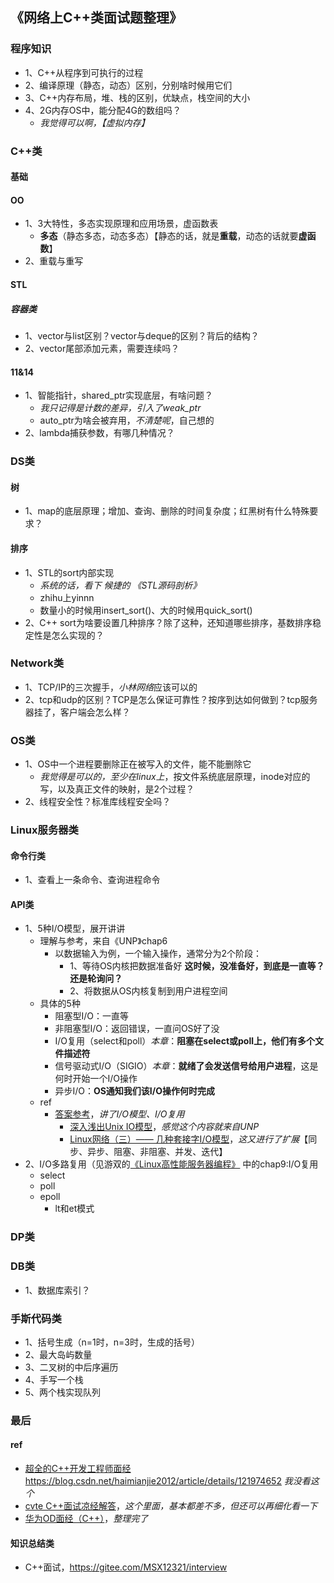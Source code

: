 ## 《网络上C++类面试题整理》

### 程序知识

+ 1、C++从程序到可执行的过程
+ 2、编译原理（静态，动态）区别，分别啥时候用它们
+ 3、C++内存布局，堆、栈的区别，优缺点，栈空间的大小
+ 4、2G内存OS中，能分配4G的数组吗？
  + *我觉得可以啊，【虚拟内存】*

### C++类

#### 基础

#### OO

+ 1、3大特性，多态实现原理和应用场景，虚函数表
  + **多态**（静态多态，动态多态）【静态的话，就是**重载**，动态的话就要**虚函数**】
+ 2、重载与重写

#### STL

##### 容器类

+ 1、vector与list区别？vector与deque的区别？背后的结构？
+ 2、vector尾部添加元素，需要连续吗？

#### 11&14

+ 1、智能指针，shared_ptr实现底层，有啥问题？
  + *我只记得是计数的差异，引入了weak_ptr*
  + auto_ptr为啥会被弃用，*不清楚呢*，自己想的
+ 2、lambda捕获参数，有哪几种情况？

### DS类

#### 树

+ 1、map的底层原理；增加、查询、删除的时间复杂度；红黑树有什么特殊要求？

#### 排序

+ 1、STL的sort内部实现
  + *系统的话，看下 候捷的 《STL源码剖析》*
  + zhihu上yinnn
  + 数量小的时候用insert_sort()、大的时候用quick_sort()
+ 2、C++ sort为啥要设置几种排序？除了这种，还知道哪些排序，基数排序稳定性是怎么实现的？

### Network类

+ 1、TCP/IP的三次握手，*小林网络*应该可以的
+ 2、tcp和udp的区别？TCP是怎么保证可靠性？按序到达如何做到？tcp服务器挂了，客户端会怎么样？

### OS类

+ 1、OS中一个进程要删除正在被写入的文件，能不能删除它
  + *我觉得是可以的，至少在linux上*，按文件系统底层原理，inode对应的写，以及真正文件的映射，是2个过程？
+ 2、线程安全性？标准库线程安全吗？

### Linux服务器类

#### 命令行类

+ 1、查看上一条命令、查询进程命令

#### API类

+ 1、5种I/O模型，展开讲讲
  + 理解与参考，来自《UNP》chap6
    + 以数据输入为例，一个输入操作，通常分为2个阶段：
      + 1、等待OS内核把数据准备好  **这时候，没准备好，到底是一直等？还是轮询问？**
      + 2、将数据从OS内核复制到用户进程空间
  + 具体的5种
    + 阻塞型I/O：一直等
    + 非阻塞型I/O：返回错误，一直问OS好了没
    + I/O复用（select和poll）*本章*：**阻塞在select或poll上，他们有多个文件描述符**
    + 信号驱动式I/O（SIGIO）*本章*：**就绪了会发送信号给用户进程**，这是何时开始一个I/O操作
    + 异步I/O：**OS通知我们该I/O操作何时完成**
  + ref
    + [答案参考](https://github.com/CyC2018/CS-Notes/blob/master/notes/Socket.md)，*讲了I/O模型、I/O复用*
      + [深入浅出Unix IO模型](https://zhuanlan.zhihu.com/p/375786746)，*感觉这个内容就来自UNP*
      + [Linux网络（三）—— 几种套接字I/O模型](https://blog.csdn.net/qq_41033011/article/details/107822048)，*这又进行了扩展*【同步、异步、阻塞、非阻塞、并发、迭代】
+ 2、I/O多路复用（见游双的[《Linux高性能服务器编程》](https://lionelshen.com/booknotes/10network/Linux%E9%AB%98%E6%80%A7%E8%83%BD%E6%9C%8D%E5%8A%A1%E5%99%A8%E7%BC%96%E7%A8%8B/) 中的chap9:I/O复用
  + select
  + poll
  + epoll
    + lt和et模式

### DP类

### DB类

+ 1、数据库索引？

### 手斯代码类

+ 1、括号生成（n=1时，n=3时，生成的括号）
+ 2、最大岛屿数量
+ 3、二叉树的中后序遍历
+ 4、手写一个栈
+ 5、两个栈实现队列

### 最后

#### ref

+ [超全的C++开发工程师面经]()https://blog.csdn.net/haimianjie2012/article/details/121974652  *我没看这个*
+ [cvte C++面试凉经解答](https://www.nowcoder.com/discuss/479396435532746752?sourceSSR=users)，*这个里面，基本都差不多，但还可以再细化看一下*
+ [华为OD面经（C++）](https://blog.csdn.net/GBS20200720/article/details/124329501)，*整理完了*

#### 知识总结类

+ C++面试，https://gitee.com/MSX12321/interview